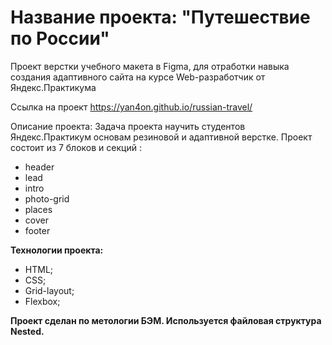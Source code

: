 # Название проекта: "Путешествие по России"
Проект верстки учебного макета в Figma, для отработки навыка создания адаптивного сайта на курсе Web-разработчик от Яндекс.Практикума

Ссылка на проект https://yan4on.github.io/russian-travel/

Описание проекта: Задача проекта научить студентов Яндекс.Практикум основам резиновой и адаптивной верстке.
Проект состоит из 7 блоков и секций :

- header
- lead
- intro
- photo-grid
- places
- cover
- footer

**Технологии проекта:**

- HTML;
- CSS;
- Grid-layout;
- Flexbox;

**Проект сделан по метологии БЭМ. Используется файловая структура Nested.**
